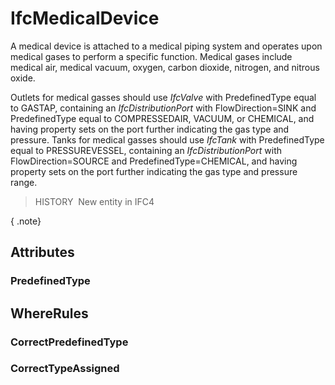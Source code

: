 # IfcMedicalDevice

A medical device is attached to a medical piping system and operates upon medical gases to perform a specific function. Medical gases include medical air, medical vacuum, oxygen, carbon dioxide, nitrogen, and nitrous oxide.

Outlets for medical gasses should use _IfcValve_ with PredefinedType equal to GASTAP, containing an _IfcDistributionPort_ with FlowDirection=SINK and PredefinedType equal to COMPRESSEDAIR, VACUUM, or CHEMICAL, and having property sets on the port further indicating the gas type and pressure. Tanks for medical gasses should use _IfcTank_ with PredefinedType equal to PRESSUREVESSEL, containing an _IfcDistributionPort_ with FlowDirection=SOURCE and PredefinedType=CHEMICAL, and having property sets on the port further indicating the gas type and pressure range.

> HISTORY&nbsp; New entity in IFC4

{ .note}
>

## Attributes

### PredefinedType


## WhereRules

### CorrectPredefinedType


### CorrectTypeAssigned

